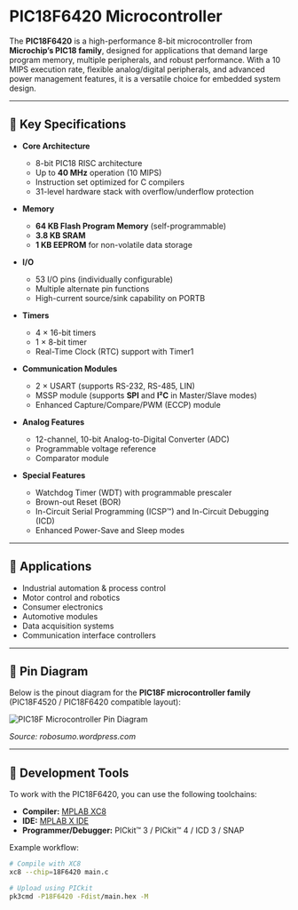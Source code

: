 # PIC18F6420 Microcontroller

The **PIC18F6420** is a high-performance 8-bit microcontroller from **Microchip’s PIC18 family**, designed for applications that demand large program memory, multiple peripherals, and robust performance. With a 10 MIPS execution rate, flexible analog/digital peripherals, and advanced power management features, it is a versatile choice for embedded system design.

---

## 🔹 Key Specifications

- **Core Architecture**
  - 8-bit PIC18 RISC architecture
  - Up to **40 MHz** operation (10 MIPS)
  - Instruction set optimized for C compilers
  - 31-level hardware stack with overflow/underflow protection

- **Memory**
  - **64 KB Flash Program Memory** (self-programmable)
  - **3.8 KB SRAM**
  - **1 KB EEPROM** for non-volatile data storage

- **I/O**
  - 53 I/O pins (individually configurable)
  - Multiple alternate pin functions
  - High-current source/sink capability on PORTB

- **Timers**
  - 4 × 16-bit timers
  - 1 × 8-bit timer
  - Real-Time Clock (RTC) support with Timer1

- **Communication Modules**
  - 2 × USART (supports RS-232, RS-485, LIN)
  - MSSP module (supports **SPI** and **I²C** in Master/Slave modes)
  - Enhanced Capture/Compare/PWM (ECCP) module

- **Analog Features**
  - 12-channel, 10-bit Analog-to-Digital Converter (ADC)
  - Programmable voltage reference
  - Comparator module

- **Special Features**
  - Watchdog Timer (WDT) with programmable prescaler
  - Brown-out Reset (BOR)
  - In-Circuit Serial Programming (ICSP™) and In-Circuit Debugging (ICD)
  - Enhanced Power-Save and Sleep modes

---

## 🔹 Applications

- Industrial automation & process control  
- Motor control and robotics  
- Consumer electronics  
- Automotive modules  
- Data acquisition systems  
- Communication interface controllers  

---

## 🔹 Pin Diagram

Below is the pinout diagram for the **PIC18F microcontroller family** (PIC18F4520 / PIC18F6420 compatible layout):

![PIC18F Microcontroller Pin Diagram](https://robosumo.wordpress.com/wp-content/uploads/2012/01/pic18f-pin-numbers-and-labels.jpg)

*Source: robosumo.wordpress.com*

---

## 🔹 Development Tools

To work with the PIC18F6420, you can use the following toolchains:

- **Compiler:** [MPLAB XC8](https://www.microchip.com/en-us/tools-resources/develop/mplab-xc-compilers)  
- **IDE:** [MPLAB X IDE](https://www.microchip.com/en-us/tools-resources/develop/mplab-x-ide)  
- **Programmer/Debugger:** PICkit™ 3 / PICkit™ 4 / ICD 3 / SNAP  

Example workflow:
```bash
# Compile with XC8
xc8 --chip=18F6420 main.c

# Upload using PICkit
pk3cmd -P18F6420 -Fdist/main.hex -M
